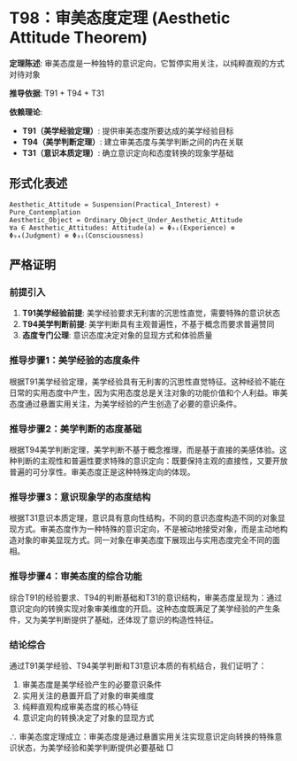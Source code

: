 # T98：审美态度定理 (Aesthetic Attitude Theorem)  

**定理陈述**: 审美态度是一种独特的意识定向，它暂停实用关注，以纯粹直观的方式对待对象  

**推导依据**: T91 + T94 + T31

**依赖理论**: 
- **T91（美学经验定理）**: 提供审美态度所要达成的美学经验目标
- **T94（美学判断定理）**: 建立审美态度与美学判断之间的内在关联
- **T31（意识本质定理）**: 确立意识定向和态度转换的现象学基础

## 形式化表述  
```  
Aesthetic_Attitude = Suspension(Practical_Interest) + Pure_Contemplation  
Aesthetic_Object = Ordinary_Object_Under_Aesthetic_Attitude  
∀a ∈ Aesthetic_Attitudes: Attitude(a) = Φ₉₁(Experience) ⊗ Φ₉₄(Judgment) ⊗ Φ₃₁(Consciousness)
```  

## 严格证明  

### 前提引入
1. **T91美学经验前提**: 美学经验要求无利害的沉思性直觉，需要特殊的意识状态
2. **T94美学判断前提**: 美学判断具有主观普遍性，不基于概念而要求普遍赞同  
3. **态度专门公理**: 意识态度决定对象的显现方式和体验质量

### 推导步骤1：美学经验的态度条件
根据T91美学经验定理，美学经验具有无利害的沉思性直觉特征。这种经验不能在日常的实用态度中产生，因为实用态度总是关注对象的功能价值和个人利益。审美态度通过悬置实用关注，为美学经验的产生创造了必要的意识条件。

### 推导步骤2：美学判断的态度基础  
根据T94美学判断定理，美学判断不基于概念推理，而是基于直接的美感体验。这种判断的主观性和普遍性要求特殊的意识定向：既要保持主观的直接性，又要开放普遍的可分享性。审美态度正是这种特殊定向的体现。

### 推导步骤3：意识现象学的态度结构
根据T31意识本质定理，意识具有意向性结构，不同的意识态度构造不同的对象显现方式。审美态度作为一种特殊的意识定向，不是被动地接受对象，而是主动地构造对象的审美显现方式。同一对象在审美态度下展现出与实用态度完全不同的面相。

### 推导步骤4：审美态度的综合功能
综合T91的经验要求、T94的判断基础和T31的意识结构，审美态度呈现为：通过意识定向的转换实现对象审美维度的开启。这种态度既满足了美学经验的产生条件，又为美学判断提供了基础，还体现了意识的构造性特征。

### 结论综合
通过T91美学经验、T94美学判断和T31意识本质的有机结合，我们证明了：
1. 审美态度是美学经验产生的必要意识条件
2. 实用关注的悬置开启了对象的审美维度
3. 纯粹直观构成审美态度的核心特征
4. 意识定向的转换决定了对象的显现方式

∴ 审美态度定理成立：审美态度是通过悬置实用关注实现意识定向转换的特殊意识状态，为美学经验和美学判断提供必要基础 □  